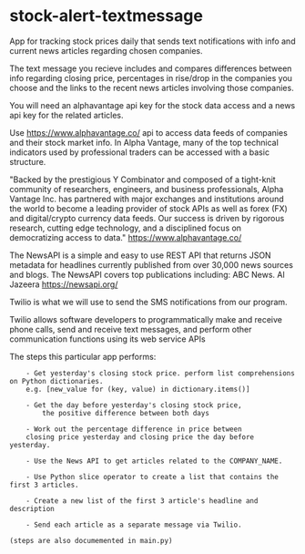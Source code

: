 # stock-alert-textmessage
App for tracking stock prices daily that sends text notifications with info and current news articles regarding chosen companies.

The text message you recieve includes and compares differences between info regarding closing price, percentages in rise/drop in the companies
you choose and the links to the recent news articles involving those companies.

You will need an alphavantage api key for the stock data access and a news api key for the related articles.

Use https://www.alphavantage.co/ api to access data feeds of companies and their stock market info.
In Alpha Vantage, many of the top technical indicators used by professional traders can be accessed with a basic structure.

"Backed by the prestigious Y Combinator and composed of a tight-knit community of researchers, engineers,
and business professionals, Alpha Vantage Inc. has partnered with major exchanges and institutions around the world
to become a leading provider of stock APIs as well as forex (FX) and digital/crypto currency data feeds. 
Our success is driven by rigorous research, cutting edge technology,
and a disciplined focus on democratizing access to data."
                                                           https://www.alphavantage.co/
							 
The NewsAPI is a simple and easy to use REST API that returns JSON metadata for headlines currently published from over 30,000 news sources and blogs. The NewsAPI covers top publications including: ABC News. Al Jazeera
                                                           https://newsapi.org/

Twilio is what we will use to send the SMS notifications from our program.

Twilio allows software developers to programmatically make and receive phone calls, send and receive text messages, and perform other communication functions using its web service APIs


The steps this particular app performs: 
		
		- Get yesterday's closing stock price. perform list comprehensions on Python dictionaries.
        e.g. [new_value for (key, value) in dictionary.items()]          
		
		- Get the day before yesterday's closing stock price,
		    the positive difference between both days
			
		- Work out the percentage difference in price between 
        closing price yesterday and closing price the day before yesterday.
		
		- Use the News API to get articles related to the COMPANY_NAME.
		
		- Use Python slice operator to create a list that contains the first 3 articles.
		
		- Create a new list of the first 3 article's headline and description

		- Send each article as a separate message via Twilio.
    
    (steps are also documemented in main.py)
    
    
    
    
    
    
    
    
    
    
